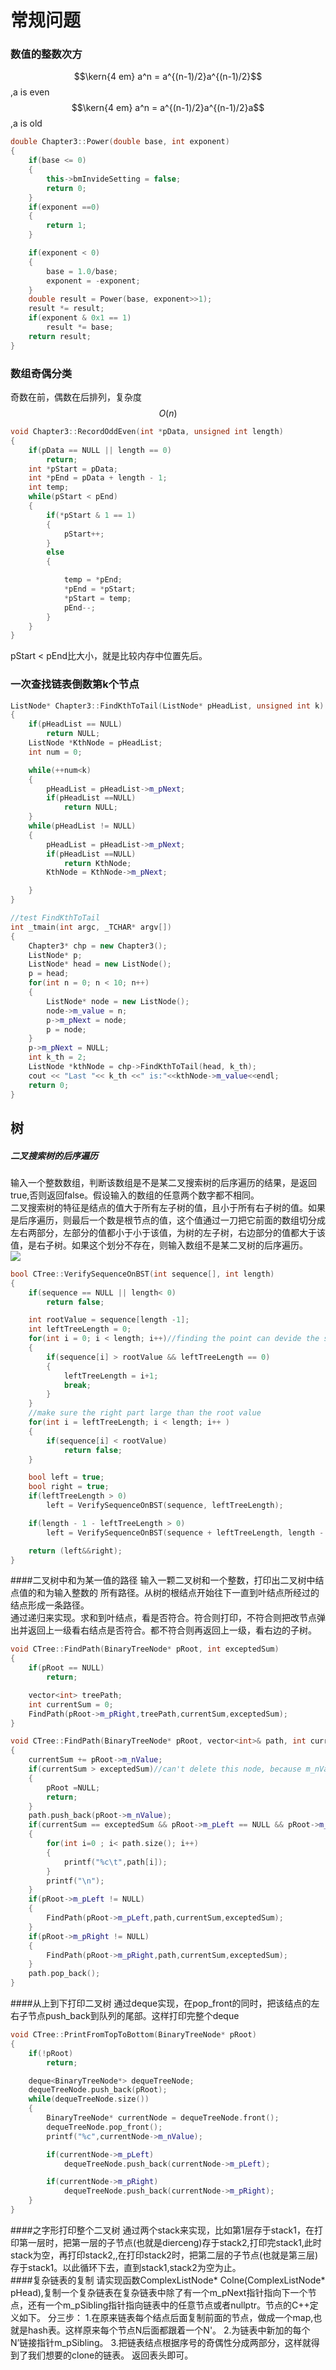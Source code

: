 # 常规问题

### 数值的整数次方

$$\kern{4 em} a^n = a^{(n-1)/2}a^{(n-1)/2}$$,a is even  
$$\kern{4 em} a^n = a^{(n-1)/2}a^{(n-1)/2}a$$,a is old

```cpp
double Chapter3::Power(double base, int exponent)
{
    if(base <= 0)
    {
        this->bmInvideSetting = false;
        return 0;
    }
    if(exponent ==0)
    {
        return 1;
    }

    if(exponent < 0)
    {
        base = 1.0/base;
        exponent = -exponent;
    }
    double result = Power(base, exponent>>1);
    result *= result;
    if(exponent & 0x1 == 1)
        result *= base;
    return result;
}
```

### 数组奇偶分类

奇数在前，偶数在后排列，复杂度$$O(n)$$

```cpp
void Chapter3::RecordOddEven(int *pData, unsigned int length)
{
    if(pData == NULL || length == 0)
        return;
    int *pStart = pData;
    int *pEnd = pData + length - 1;
    int temp;
    while(pStart < pEnd)
    {
        if(*pStart & 1 == 1)
        {
            pStart++;
        }
        else
        {

            temp = *pEnd;
            *pEnd = *pStart;
            *pStart = temp;
            pEnd--;
        }
    }
}
```

pStart &lt; pEnd比大小，就是比较内存中位置先后。

### 一次查找链表倒数第k个节点

```cpp
ListNode* Chapter3::FindKthToTail(ListNode* pHeadList, unsigned int k)
{
    if(pHeadList == NULL)
        return NULL;
    ListNode *KthNode = pHeadList;
    int num = 0;

    while(++num<k)
    {
        pHeadList = pHeadList->m_pNext;
        if(pHeadList ==NULL)
            return NULL;
    }
    while(pHeadList != NULL)
    {
        pHeadList = pHeadList->m_pNext;
        if(pHeadList ==NULL)
            return KthNode;
        KthNode = KthNode->m_pNext;

    }
}
```

```cpp
//test FindKthToTail
int _tmain(int argc, _TCHAR* argv[])
{
    Chapter3* chp = new Chapter3();
    ListNode* p;
    ListNode* head = new ListNode();
    p = head;
    for(int n = 0; n < 10; n++)
    {
        ListNode* node = new ListNode();
        node->m_value = n;
        p->m_pNext = node;
        p = node;
    }
    p->m_pNext = NULL;
    int k_th = 2;
    ListNode *kthNode = chp->FindKthToTail(head, k_th);
    cout << "Last "<< k_th <<" is:"<<kthNode->m_value<<endl;
    return 0;
}
```

## 树

##### 二叉搜索树的后序遍历

输入一个整数数组，判断该数组是不是某二叉搜索树的后序遍历的结果，是返回true,否则返回false。假设输入的数组的任意两个数字都不相同。  
二叉搜索树的特征是结点的值大于所有左子树的值，且小于所有右子树的值。如果是后序遍历，则最后一个数是根节点的值，这个值通过一刀把它前面的数组切分成左右两部分，左部分的值都小于小于该值，为树的左子树，右边部分的值都大于该值，是右子树。如果这个划分不存在，则输入数组不是某二叉树的后序遍历。  
![](/assets/binary_search_tree.png)

```cpp
bool CTree::VerifySequenceOnBST(int sequence[], int length)
{
    if(sequence == NULL || length< 0)
        return false;

    int rootValue = sequence[length -1];
    int leftTreeLength = 0;
    for(int i = 0; i < length; i++)//finding the point can devide the sequence into 2 parts
    {
        if(sequence[i] > rootValue && leftTreeLength == 0)
        {
            leftTreeLength = i+1;
            break;
        }
    }
    //make sure the right part large than the root value
    for(int i = leftTreeLength; i < length; i++ )
    {
        if(sequence[i] < rootValue)
            return false;
    }

    bool left = true;
    bool right = true;
    if(leftTreeLength > 0)
        left = VerifySequenceOnBST(sequence, leftTreeLength);

    if(length - 1 - leftTreeLength > 0)
        left = VerifySequenceOnBST(sequence + leftTreeLength, length - leftTreeLength - 1);

    return (left&&right);
}
```

####二叉树中和为某一值的路径
输入一颗二叉树和一个整数，打印出二叉树中结点值的和为输入整数的
所有路径。从树的根结点开始往下一直到叶结点所经过的结点形成一条路径。  
通过递归来实现。求和到叶结点，看是否符合。符合则打印，不符合则把改节点弹出并返回上一级看右结点是否符合。都不符合则再返回上一级，看右边的子树。


```cpp
void CTree::FindPath(BinaryTreeNode* pRoot, int exceptedSum)
{
	if(pRoot == NULL)
		return;

	vector<int> treePath;
	int currentSum = 0;
	FindPath(pRoot->m_pRight,treePath,currentSum,exceptedSum);
}

void CTree::FindPath(BinaryTreeNode* pRoot, vector<int>& path, int currentSum, int exceptedSum)
{
	currentSum += pRoot->m_nValue;
	if(currentSum > exceptedSum)//can't delete this node, because m_nValue can be negative.
	{
		pRoot =NULL;
		return;
	}
	path.push_back(pRoot->m_nValue);
	if(currentSum == exceptedSum && pRoot->m_pLeft == NULL && pRoot->m_pRight == NULL)
	{
		for(int i=0 ; i< path.size(); i++)
		{
			printf("%c\t",path[i]);
		}
		printf("\n");
	}
	if(pRoot->m_pLeft != NULL)
	{
		FindPath(pRoot->m_pLeft,path,currentSum,exceptedSum);
	}
	if(pRoot->m_pRight != NULL)
	{
		FindPath(pRoot->m_pRight,path,currentSum,exceptedSum);
	}
	path.pop_back();
}
```

####从上到下打印二叉树
通过deque实现，在pop_front的同时，把该结点的左右子节点push_back到队列的尾部。这样打印完整个deque  
```cpp
void CTree::PrintFromTopToBottom(BinaryTreeNode* pRoot)
{
	if(!pRoot)
		return;

	deque<BinaryTreeNode*> dequeTreeNode;
	dequeTreeNode.push_back(pRoot);
	while(dequeTreeNode.size())
	{
		BinaryTreeNode* currentNode = dequeTreeNode.front();
		dequeTreeNode.pop_front();
		printf("%c",currentNode->m_nValue);

		if(currentNode->m_pLeft)
			dequeTreeNode.push_back(currentNode->m_pLeft);

		if(currentNode->m_pRight)
			dequeTreeNode.push_back(currentNode->m_pRight);
	}
}
```

####之字形打印整个二叉树
通过两个stack来实现，比如第1层存于stack1，在打印第一层时，把第一层的子节点(也就是dierceng)存于stack2,打印完stack1,此时stack为空，再打印stack2,,在打印stack2时，把第二层的子节点(也就是第三层)存于stack1。以此循环下去，直到stack1,stack2为空为止。  
####复杂链表的复制
请实现函数ComplexListNode* Colne(ComplexListNode* pHead),复制一个复杂链表在复杂链表中除了有一个m_pNext指针指向下一个节点，还有一个m_pSibling指针指向链表中的任意节点或者nullptr。节点的C++定义如下。
分三步：
1.在原来链表每个结点后面复制前面的节点，做成一个map,也就是hash表。这样原来每个节点N后面都跟着一个N'。
2.为链表中新加的每个N’链接指针m_pSibling。
3.把链表结点根据序号的奇偶性分成两部分，这样就得到了我们想要的clone的链表。  返回表头即可。
